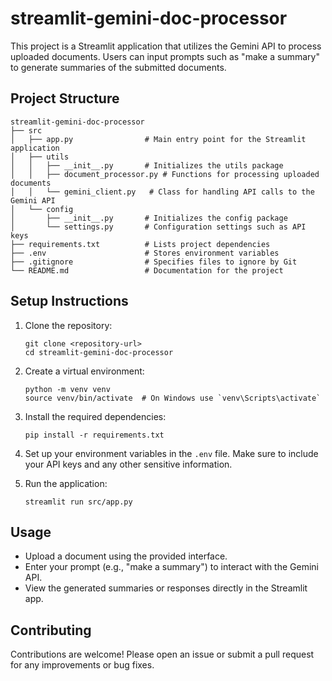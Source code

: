 # streamlit-gemini-doc-processor

This project is a Streamlit application that utilizes the Gemini API to process uploaded documents. Users can input prompts such as "make a summary" to generate summaries of the submitted documents.

## Project Structure

```
streamlit-gemini-doc-processor
├── src
│   ├── app.py                # Main entry point for the Streamlit application
│   ├── utils
│   │   ├── __init__.py       # Initializes the utils package
│   │   ├── document_processor.py # Functions for processing uploaded documents
│   │   └── gemini_client.py   # Class for handling API calls to the Gemini API
│   └── config
│       ├── __init__.py       # Initializes the config package
│       └── settings.py       # Configuration settings such as API keys
├── requirements.txt          # Lists project dependencies
├── .env                      # Stores environment variables
├── .gitignore                # Specifies files to ignore by Git
└── README.md                 # Documentation for the project
```

## Setup Instructions

1. Clone the repository:
   ```
   git clone <repository-url>
   cd streamlit-gemini-doc-processor
   ```

2. Create a virtual environment:
   ```
   python -m venv venv
   source venv/bin/activate  # On Windows use `venv\Scripts\activate`
   ```

3. Install the required dependencies:
   ```
   pip install -r requirements.txt
   ```

4. Set up your environment variables in the `.env` file. Make sure to include your API keys and any other sensitive information.

5. Run the application:
   ```
   streamlit run src/app.py
   ```

## Usage

- Upload a document using the provided interface.
- Enter your prompt (e.g., "make a summary") to interact with the Gemini API.
- View the generated summaries or responses directly in the Streamlit app.

## Contributing

Contributions are welcome! Please open an issue or submit a pull request for any improvements or bug fixes.
